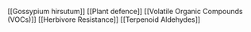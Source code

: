[[Gossypium hirsutum]]
[[Plant defence]]
[[Volatile Organic Compounds (VOCs)]]
[[Herbivore Resistance]]
[[Terpenoid Aldehydes]]
